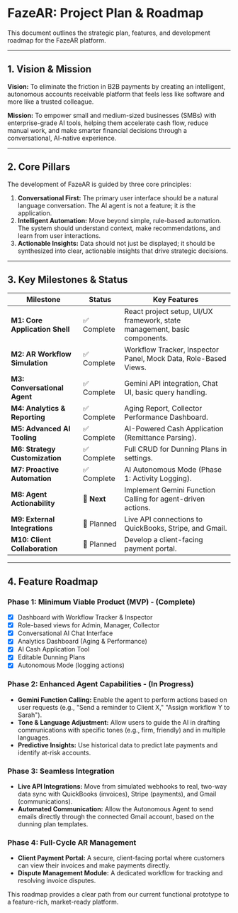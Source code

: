 # FazeAR: Project Plan & Roadmap

This document outlines the strategic plan, features, and development roadmap for the FazeAR platform.

---

## 1. Vision & Mission

**Vision:** To eliminate the friction in B2B payments by creating an intelligent, autonomous accounts receivable platform that feels less like software and more like a trusted colleague.

**Mission:** To empower small and medium-sized businesses (SMBs) with enterprise-grade AI tools, helping them accelerate cash flow, reduce manual work, and make smarter financial decisions through a conversational, AI-native experience.

---

## 2. Core Pillars

The development of FazeAR is guided by three core principles:

1.  **Conversational First:** The primary user interface should be a natural language conversation. The AI agent is not a feature; it *is* the application.
2.  **Intelligent Automation:** Move beyond simple, rule-based automation. The system should understand context, make recommendations, and learn from user interactions.
3.  **Actionable Insights:** Data should not just be displayed; it should be synthesized into clear, actionable insights that drive strategic decisions.

---

## 3. Key Milestones & Status

| Milestone                      | Status      | Key Features                                                              |
| ------------------------------ | ----------- | ------------------------------------------------------------------------- |
| **M1: Core Application Shell** | ✅ Complete | React project setup, UI/UX framework, state management, basic components. |
| **M2: AR Workflow Simulation** | ✅ Complete | Workflow Tracker, Inspector Panel, Mock Data, Role-Based Views.           |
| **M3: Conversational Agent**   | ✅ Complete | Gemini API integration, Chat UI, basic query handling.                    |
| **M4: Analytics & Reporting**  | ✅ Complete | Aging Report, Collector Performance Dashboard.                            |
| **M5: Advanced AI Tooling**    | ✅ Complete | AI-Powered Cash Application (Remittance Parsing).                         |
| **M6: Strategy Customization** | ✅ Complete | Full CRUD for Dunning Plans in settings.                                  |
| **M7: Proactive Automation**   | ✅ Complete | AI Autonomous Mode (Phase 1: Activity Logging).                           |
| **M8: Agent Actionability**    | 🔄 **Next** | Implement Gemini Function Calling for agent-driven actions.               |
| **M9: External Integrations**  | 📝 Planned  | Live API connections to QuickBooks, Stripe, and Gmail.                    |
| **M10: Client Collaboration**  | 📝 Planned  | Develop a client-facing payment portal.                                   |

---

## 4. Feature Roadmap

### Phase 1: Minimum Viable Product (MVP) - (Complete)
*   [x] Dashboard with Workflow Tracker & Inspector
*   [x] Role-based views for Admin, Manager, Collector
*   [x] Conversational AI Chat Interface
*   [x] Analytics Dashboard (Aging & Performance)
*   [x] AI Cash Application Tool
*   [x] Editable Dunning Plans
*   [x] Autonomous Mode (logging actions)

### Phase 2: Enhanced Agent Capabilities - (In Progress)
*   **Gemini Function Calling:** Enable the agent to perform actions based on user requests (e.g., "Send a reminder to Client X," "Assign workflow Y to Sarah").
*   **Tone & Language Adjustment:** Allow users to guide the AI in drafting communications with specific tones (e.g., firm, friendly) and in multiple languages.
*   **Predictive Insights:** Use historical data to predict late payments and identify at-risk accounts.

### Phase 3: Seamless Integration
*   **Live API Integrations:** Move from simulated webhooks to real, two-way data sync with QuickBooks (invoices), Stripe (payments), and Gmail (communications).
*   **Automated Communication:** Allow the Autonomous Agent to send emails directly through the connected Gmail account, based on the dunning plan templates.

### Phase 4: Full-Cycle AR Management
*   **Client Payment Portal:** A secure, client-facing portal where customers can view their invoices and make payments directly.
*   **Dispute Management Module:** A dedicated workflow for tracking and resolving invoice disputes.

This roadmap provides a clear path from our current functional prototype to a feature-rich, market-ready platform.
